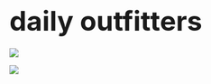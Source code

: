 

<!DOCTYPE html>

<html>

<head>


<link rel="stylesheet"href="index.css"/>


<script src = "index.js"></script>


<link href="https://fonts.googleapis.com/css?family=Average" rel="stylesheet">


</head>


<body>


<h1><font size="60">daily outfitters</font></h1>


<a href="http://www1.macys.com/shop/product/bar-iii-sleeveless-draped-top-only-at-macys?ID=3682676&CategoryID=116345"><img src="https://slimages.macysassets.com/is/image/MCY/products/9/optimized/8071899_fpx.tif?op_sharpen=1&wid=400&hei=489&fit=fit,1&$filterlrg$"/>


</a>



<a href= "https://www.hollisterco.com/shop/us/girls-sweaters-tops/slouchy-crew-waffle-sweater-8645620_06?ofp=true"><img src= "https://anf.scene7.com/is/image/anf/hol_137949_06_model1?$product-ofp-hol-v1$"/>


</a>



</body>



</html>





